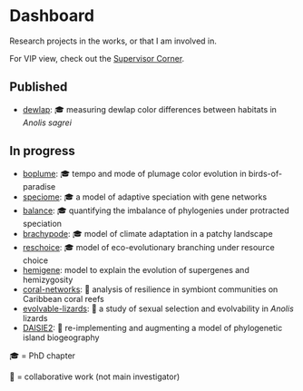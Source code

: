 # Dashboard

Research projects in the works, or that I am involved in.

For VIP view, check out the [Supervisor Corner](https://github.com/rscherrer/supervisor-corner).

## Published

* [dewlap](https://github.com/rscherrer/dewlap): :mortar_board: measuring dewlap color differences between habitats in _Anolis sagrei_

## In progress

* [boplume](https://github.com/rscherrer/boplume): :mortar_board: tempo and mode of plumage color evolution in birds-of-paradise
* [speciome](https://github.com/rscherrer/speciome): :mortar_board: a model of adaptive speciation with gene networks
* [balance](https://github.com/rscherrer/balance): :mortar_board: quantifying the imbalance of phylogenies under protracted speciation
* [brachypode](https://github.com/rscherrer/brachypode): :mortar_board: model of climate adaptation in a patchy landscape
* [reschoice](https://github.com/rscherrer/reschoice): :mortar_board: model of eco-evolutionary branching under resource choice
* [hemigene](https://github.com/rscherrer/hemigene): model to explain the evolution of supergenes and hemizygosity
* [coral-networks](https://github.com/rscherrer/coral-networks): :handshake: analysis of resilience in symbiont communities on Caribbean coral reefs
* [evolvable-lizards](https://github.com/rscherrer/evolvable-lizards): :handshake: a study of sexual selection and evolvability in _Anolis_ lizards
* [DAISIE2](https://github.com/rscherrer/DAISIE2): :handshake: re-implementing and augmenting a model of phylogenetic island biogeography

:mortar_board: = PhD chapter

:handshake: = collaborative work (not main investigator)
